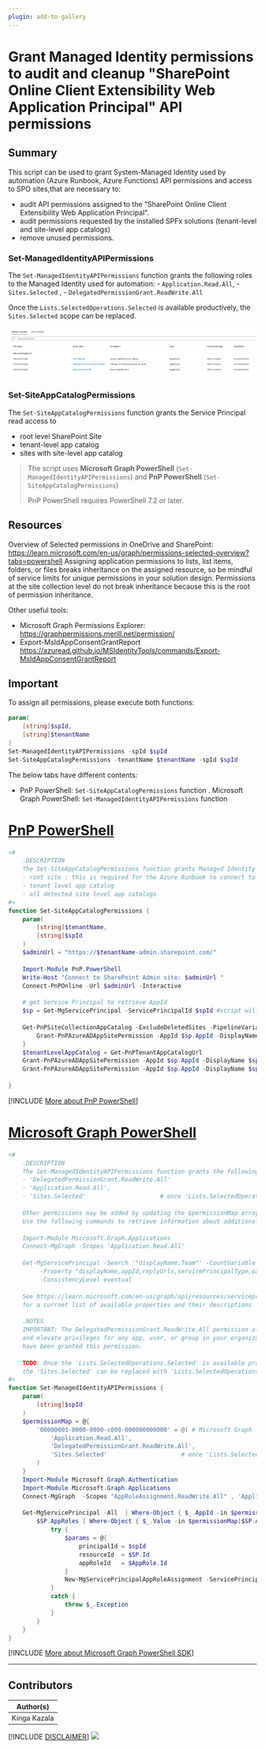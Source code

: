 ```yaml
---
plugin: add-to-gallery
---
```


# Grant Managed Identity permissions to audit and cleanup "SharePoint Online Client Extensibility Web Application Principal" API permissions

## Summary

 This script can be used to grant System-Managed Identity used by automation (Azure Runbook, Azure Functions) API permissions and access to SPO sites,that are necessary to:
- audit API permissions assigned to the "SharePoint Online Client Extensibility Web Application Principal".
- audit permissions requested by the installed SPFx solutions (tenant-level and site-level app catalogs)
- remove unused permissions.

### Set-ManagedIdentityAPIPermissions
The `Set-ManagedIdentityAPIPermissions` function grants the following roles to the Managed Identity used for automation:
    - `Application.Read.All`,
    - `Sites.Selected`     ,
    - `DelegatedPermissionGrant.ReadWrite.All`

Once the `Lists.SelectedOperations.Selected` is available productively, the `Sites.Selected` scope can be replaced.

![API permissions](./assets/image.png)

### Set-SiteAppCatalogPermissions
The `Set-SiteAppCatalogPermissions` function grants the Service Principal read access to 
- root level SharePoint Site
- tenant-level app catalog
- sites with site-level app catalog

> The script uses **Microsoft Graph PowerShell** (`Set-ManagedIdentityAPIPermissions`) and **PnP PowerShell** (`Set-SiteAppCatalogPermissions`)
>
> PnP PowerShell requires PowerShell 7.2 or later.

## Resources
Overview of Selected permissions in OneDrive and SharePoint: https://learn.microsoft.com/en-us/graph/permissions-selected-overview?tabs=powershell
Assigning application permissions to lists, list items, folders, or files breaks inheritance on the assigned resource, 
so be mindful of service limits for unique permissions in your solution design. Permissions at the site collection level do not break inheritance 
because this is the root of permission inheritance.

Other useful tools:
- Microsoft Graph Permissions Explorer: https://graphpermissions.merill.net/permission/
- Export-MsIdAppConsentGrantReport https://azuread.github.io/MSIdentityTools/commands/Export-MsIdAppConsentGrantReport

## Important

To assign all permissions, please execute both functions:

```powershell
param(
    [string]$spId,
    [string]$tenantName
)
Set-ManagedIdentityAPIPermissions -spId $spId 
Set-SiteAppCatalogPermissions -tenantName $tenantName -spId $spId 
```
The below tabs have different contents:
- PnP PowerShell: `Set-SiteAppCatalogPermissions` function
. Microsoft Graph PowerShell: `Set-ManagedIdentityAPIPermissions` function

# [PnP PowerShell](#tab/pnpps)

```powershell
<#
    .DESCRIPTION
    The Set-SiteAppCatalogPermissions function grants Managed Identity Read acess to the following SPO sites:
    - root site : this is required for the Azure Runbook to connect to SharePoint and request app catalogs
    - tenant level app catalog
    - all detected site level app catalogs
#>
function Set-SiteAppCatalogPermissions {
    param(
        [string]$tenantName,
        [string]$spId
    )
    $adminUrl = "https://$tenantName-admin.sharepoint.com/"

    Import-Module PnP.PowerShell
    Write-Host "Connect to SharePoint Admin site: $adminUrl "
    Connect-PnPOnline -Url $adminUrl -Interactive

    # get Service Principal to retrieve AppId
    $sp = Get-MgServicePrincipal -ServicePrincipalId $spId #script will stop if service principal does not exist

    Get-PnPSiteCollectionAppCatalog -ExcludeDeletedSites -PipelineVariable SiteAppCatalog | ForEach-Object {
        Grant-PnPAzureADAppSitePermission -AppId $sp.AppId -DisplayName $sp.DisplayName -Permissions Read -Site $SiteAppCatalog.SiteID.Guid
    }
    $tenantLevelAppCatalog = Get-PnPTenantAppCatalogUrl
    Grant-PnPAzureADAppSitePermission -AppId $sp.AppId -DisplayName $sp.DisplayName -Permissions Read -Site $tenantLevelAppCatalog
    Grant-PnPAzureADAppSitePermission -AppId $sp.AppId -DisplayName $sp.DisplayName -Permissions Read -Site "https://$tenantName.sharepoint.com/"

}
```
[!INCLUDE [More about PnP PowerShell](../../docfx/includes/MORE-PNPPS.md)]




# [Microsoft Graph PowerShell](#tab/graphps)
```powershell
<#
    .DESCRIPTION
    The Set-ManagedIdentityAPIPermissions function grants the following Microsoft Graph API permissions:
    - 'DelegatedPermissionGrant.ReadWrite.All'
    - 'Application.Read.All',
    - 'Sites.Selected'                     # once 'Lists.SelectedOperations.Selected' is released, scope can be changed

    Other permissions may be added by updating the $permissionMap array. 
    Use the following commands to retrieve information about additional applications: 
    
    Import-Module Microsoft.Graph.Applications
    Connect-MgGraph -Scopes 'Application.Read.All'

    Get-MgServicePrincipal -Search '"displayName:Team"' -CountVariable CountVar `
         -Property "displayName,appId,replyUrls,servicePrincipalType,oauth2PermissionScopes,appRoles,resourceSpecificApplicationPermissions" `
         -ConsistencyLevel eventual

    See https://learn.microsoft.com/en-us/graph/api/resources/serviceprincipal?view=graph-rest-1.0#properties
    for a currnet list of available properties and their descriptions

    .NOTES
    IMPORTANT: The DelegatedPermissionGrant.ReadWrite.All permission allows an app or a service to manage permission grants 
    and elevate privileges for any app, user, or group in your organization. Only appropriate users should access apps that 
    have been granted this permission.

    TODO: Once the 'Lists.SelectedOperations.Selected' is available productively (now in beta),
    the 'Sites.Selected' can be replaced with 'Lists.SelectedOperations.Selected'
#>
function Set-ManagedIdentityAPIPermissions {
    param(
        [string]$spId
    )
    $permissionMap = @{
        '00000003-0000-0000-c000-000000000000' = @( # Microsoft Graph
            'Application.Read.All',
            'DelegatedPermissionGrant.ReadWrite.All',
            'Sites.Selected'                     # once 'Lists.SelectedOperations.Selected' is released, scope can be changed
        )
    }
    Import-Module Microsoft.Graph.Authentication
    Import-Module Microsoft.Graph.Applications
    Connect-MgGraph  -Scopes "AppRoleAssignment.ReadWrite.All" , 'Application.Read.All'

    Get-MgServicePrincipal -All  | Where-Object { $_.AppId -in $permissionMap.Keys } -PipelineVariable SP | ForEach-Object {
        $SP.AppRoles | Where-Object { $_.Value -in $permissionMap[$SP.AppId] -and $_.AllowedMemberTypes -contains "Application" } -PipelineVariable AppRole | ForEach-Object {
            try {
                $params = @{
                    principalId = $spId
                    resourceId  = $SP.Id
                    appRoleId   = $AppRole.Id
                }
                New-MgServicePrincipalAppRoleAssignment -ServicePrincipalId $spId -BodyParameter $params -ErrorAction:SilentlyContinue
            }
            catch {
                throw $_.Exception
            }
        }
    }
}
```
[!INCLUDE [More about Microsoft Graph PowerShell SDK](../../docfx/includes/MORE-GRAPHSDK.md)]


***



## Contributors

| Author(s) |
|-----------|
| Kinga Kazala |


[!INCLUDE [DISCLAIMER](../../docfx/includes/DISCLAIMER.md)]
<img src="https://m365-visitor-stats.azurewebsites.net/script-samples/scripts/aad-grant-serviceprincipal-api-permissions" aria-hidden="true" />